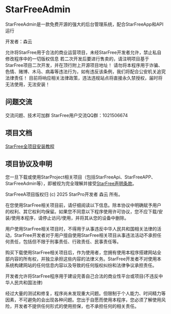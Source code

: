 # StarFreeAdmin

StarFreeAdmin是一款免费开源的强大的后台管理系统，配合StarFreeApp和API运行

开发者：森云

允许将StarFree用于合法的商业运营项目，未经StarFree开发者允许，禁止私自修改程序中的一切版权信息
若二次开发后要进行售卖的，请注明项目基于StarFree项目二次开发，并在顶行附上开源项目地址！
请勿将本程序用于诈骗、色情、赌博、木马、病毒等违法行为，如有违反该条例，我们将配合公安机关追究法律责任！
目前将响应相关法律政策，违法违规站点将直接永久禁授权，届时将无法使用，无法安装！

## 问题交流

交流问题、技术可加群
StarFree用户交流QQ群：1021506674

## 项目文档

[StarFree全项目安装教程](https://www.yuque.com/senyun-ev0j3/starfree)

## 项目协议及申明

您一旦下载或使用StarProject相关项目（包括StarFreeApi、StarFreeAPP、StarFreeAdmin等），即被视为完全理解并接受[StarFree声明条款](https://www.yuque.com/senyun-ev0j3/starfree/ncviwpghmmspvywe )。

StarFreeA项目版权归 (c) 2025 StarPro开发者 森云 所有。

在您使用StarFree相关项目前，请仔细阅读以下信息。除本协议中明确赋予用户的权利、其它权利均保留。如果您不同意以下程序使用许可协议，您不应下载/安装/使用本程序，请停止访问/使用，并将其从您的设备中删除。

用户使用StarFree相关项目时，不得用于从事违反中华人民共和国相关法律的活动，StarFree开发者对于用户擅自使用StarFree相关项目从事违法活动不承担任何责任，包括但不限于刑事责任、行政责任、民事责任等。

购买下载使用StarFree相关项目后，作为使用者，您拥有使用本程序搭建网站全部内容的所有权，并独立承担这些内容的法律义务。StarFree开发者不对使用本系统构建网站的任何信息内容以及导致的任何版权纠纷和法律争议承担责任。

开发者允许将StarFree程序用于建设完善自己合法的商业性平台或项目(不违反中华人民共和国法律)

经过大量的测试和修复，程序尚未发现重大问题。但限制于个人能力、时间精力等因素，不可避免的会出现各种问题。您出于自愿而使用本程序，您必须了解使用风险，开发者不提供任何形式的使用担保，也不承担任何的相关责任。
